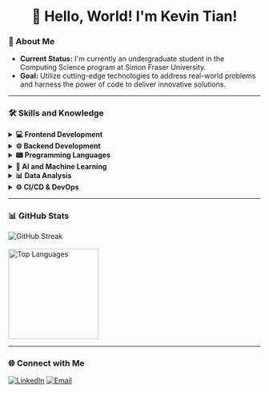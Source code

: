 <h1 align="center">👋 Hello, World! I'm Kevin Tian!</h1>

### 🚀 About Me
- **Current Status:** I'm currently an undergraduate student in the Computing Science program at Simon Fraser University.
- **Goal:** Utilize cutting-edge technologies to address real-world problems and harness the power of code to deliver innovative solutions.
<hr>

### 🛠 Skills and Knowledge
<details>
  <summary>
    <strong>💻 Frontend Development</strong>
  </summary>
  <ul dir="auto">
    <li>HTML5</li>
    <li>CSS3</li>
    <li>Angular</li>
    <li>Bootstrap</li>
    <li>jQuery</li>
  </ul>
</details>
<details>
  <summary>
    <strong>⚙️ Backend Development</strong>
  </summary>
  <ul dir="auto">
    <li>Node.js</li>
    <li>Express.js</li>
    <li>Flask</li>
    <li>RESTful APIs</li>
  </ul>
</details>
<details>
  <summary>
    <strong>📟 Programming Languages</strong>
  </summary>
  <ul dir="auto">
    <li>Python</li>
    <li>JavaScript</li>
    <li>TypeScript</li>
    <li>C</li>
    <li>C++</li>
    <li>Assembly</li>
  </ul>
</details>
<details>
  <summary>
    <strong>🤖 AI and Machine Learning</strong>
  </summary>
  <ul dir="auto">
    <li>TensorFlow</li>
    <li>PyTorch</li>
    <li>Keras</li>
    <li>Scikit-Learn</li>
    <li>Pandas</li>
    <li>NumPy</li>
    <li>Matplotlib</li>
    <li>Seaborn</li>
  </ul>
</details>
<details>
  <summary>
    <strong>📊 Data Analysis</strong>
  </summary>
  <ul dir="auto">
    <li>R & RStudio</li>
    <li>Matlab</li>
  </ul>
</details>
<details>
  <summary>
    <strong>⚙️ CI/CD & DevOps</strong>
  </summary>
  <ul dir="auto">
    <li>Git</li>
    <li>Github Actions</li>
    <li>Heroku</li>
    <li>Netlify</li>
  </ul>
</details>
<hr>
<!-- <p>
  <img src="https://raw.githubusercontent.com/devicons/devicon/master/icons/python/python-original.svg" alt="Python" width="45" height="45"/>
  <img src="https://raw.githubusercontent.com/devicons/devicon/master/icons/json/json-original.svg" alt="Json" width="45" height="45"/>
  <img src="https://raw.githubusercontent.com/devicons/devicon/master/icons/git/git-original.svg" alt="Git" width="45" height="45"/>
  <img src="https://raw.githubusercontent.com/devicons/devicon/master/icons/pandas/pandas-original-wordmark.svg" alt="Pandas" width="45" height="45"/>
  <img src="https://raw.githubusercontent.com/devicons/devicon/master/icons/matplotlib/matplotlib-original-wordmark.svg" alt="Matplotlib" width="45" height="45"/>
  <img src="https://raw.githubusercontent.com/devicons/devicon/master/icons/r/r-original.svg" alt="R" width="45" height="45"/>
  <img src="https://raw.githubusercontent.com/devicons/devicon/master/icons/javascript/javascript-original.svg" alt="JavaScript" width="45" height="45"/>
  <img src="https://raw.githubusercontent.com/devicons/devicon/master/icons/typescript/typescript-original.svg" alt="TypeScript" width="45" height="45"/>
  <img src="https://raw.githubusercontent.com/devicons/devicon/master/icons/angularjs/angularjs-original.svg" alt="Angular" width="45" height="45"/>
  <img src="https://raw.githubusercontent.com/devicons/devicon/master/icons/css3/css3-original.svg" alt="CSS" width="45" height="45"/>
  <img src="https://raw.githubusercontent.com/devicons/devicon/master/icons/html5/html5-original.svg" alt="HTML" width="45" height="45"/>
  <img src="https://raw.githubusercontent.com/devicons/devicon/master/icons/cplusplus/cplusplus-original.svg" alt="C++" width="45" height="45"/>
  <img src="https://raw.githubusercontent.com/devicons/devicon/master/icons/c/c-original.svg" alt="C" width="45" height="45"/>
  <img src="https://raw.githubusercontent.com/devicons/devicon/master/icons/tensorflow/tensorflow-original.svg" alt="TensorFlow" width="45" height="45"/>
  <img src="https://raw.githubusercontent.com/devicons/devicon/master/icons/flask/flask-original-wordmark.svg" alt="Flask" width="45" height="45"/>
  <img src="https://raw.githubusercontent.com/devicons/devicon/master/icons/bootstrap/bootstrap-original.svg" alt="Bootstrap" width="45" height="45"/>
  <img src="https://raw.githubusercontent.com/devicons/devicon/master/icons/express/express-original.svg" alt="Express" width="45" height="45"/>
  <img src="https://raw.githubusercontent.com/devicons/devicon/master/icons/nodejs/nodejs-original-wordmark.svg" alt="Node.js" width="45" height="45"/>
  <img src="https://raw.githubusercontent.com/devicons/devicon/master/icons/linux/linux-original.svg" alt="Linux" width="45" height="45"/>
  <img src="https://raw.githubusercontent.com/devicons/devicon/master/icons/matlab/matlab-original.svg" alt="MATLAB" width="45" height="45"/>
</p> -->

### 📊 GitHub Stats
<p>
  <img src="https://github-readme-streak-stats.herokuapp.com?user=kevintian4&theme=dark&card_width=385&card_height=180&hide_longest_streak=true" alt="GitHub Streak"/><br><br>
  <img src="https://github-readme-stats.vercel.app/api/top-langs?username=kevintian4&layout=compact&theme=dark&hide=Cython,HTML&count_weight=0.65&size_weight=0.35" alt="Top Languages" height="180"/>
</p>
<hr>

### 🌐 Connect with Me
<p padding-left='20px'>
  <a href="https://www.linkedin.com/in/kevin-tian4/"><img src="https://img.shields.io/badge/LinkedIn-blue?style=for-the-badge&logo=linkedin&labelColor=blue" alt="LinkedIn"/></a>
  <a href="mailto:kevintian20@gmail.com"><img src="https://img.shields.io/badge/Email-D14836?style=for-the-badge&logo=gmail&logoColor=white" alt="Email"></a>
</p>
